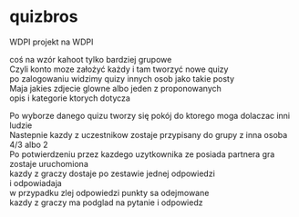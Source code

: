 # quizbros
WDPI
projekt na WDPI  

coś na wzór kahoot tylko bardziej grupowe  
Czyli konto moze założyć każdy i tam tworzyć nowe quizy   
po zalogowaniu widzimy quizy innych osob jako takie posty   
Maja jakies zdjecie glowne albo jeden z proponowanych  
opis i kategorie ktorych dotycza  
   
Po wyborze danego quizu tworzy się pokój do ktorego moga dolaczac inni ludzie  
Nastepnie kazdy z uczestnikow zostaje przypisany do grupy z inna osoba 4/3 albo 2  
Po potwierdzeniu przez kazdego uzytkownika ze posiada partnera gra zostaje uruchomiona   
kazdy z graczy dostaje po zestawie jednej odpowiedzi   
i odpowiadaja  
w przypadku zlej odpowiedzi punkty sa odejmowane  
kazdy z graczy ma podglad na pytanie i odpowiedz  

